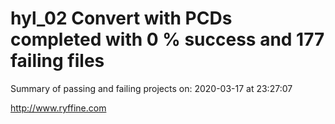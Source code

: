 # hyl_02 Convert with PCDs completed with 0 % success and 177 failing files

Summary of passing and failing projects on: 2020-03-17 at 23:27:07

http://www.ryffine.com
